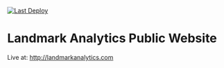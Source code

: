 [![Last Deploy](https://github.com/Landmark-Analytics/landmark-public-web/actions/workflows/deploy.yml/badge.svg)](https://github.com/Landmark-Analytics/landmark-public-web/actions/workflows/deploy.yml)

# Landmark Analytics Public Website
Live at: http://landmarkanalytics.com
